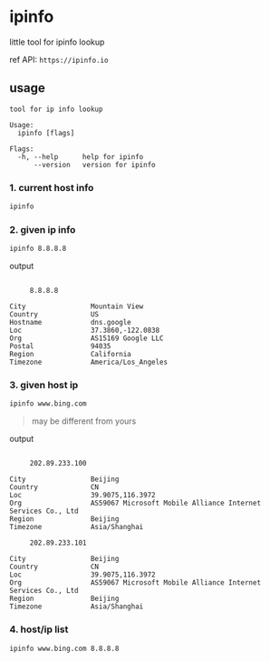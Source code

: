 # ipinfo

little tool for ipinfo lookup

ref API: `https://ipinfo.io`

## usage

```
tool for ip info lookup

Usage:
  ipinfo [flags]

Flags:
  -h, --help      help for ipinfo
      --version   version for ipinfo
```

### 1. current host info

```bash
ipinfo
```

### 2. given ip info

```bash
ipinfo 8.8.8.8
```

output

```

     8.8.8.8

City                Mountain View
Country             US
Hostname            dns.google
Loc                 37.3860,-122.0838
Org                 AS15169 Google LLC
Postal              94035
Region              California
Timezone            America/Los_Angeles
```

### 3. given host ip

```bash
ipinfo www.bing.com
```

> may be different from yours

output 

```

     202.89.233.100

City                Beijing
Country             CN
Loc                 39.9075,116.3972
Org                 AS59067 Microsoft Mobile Alliance Internet Services Co., Ltd
Region              Beijing
Timezone            Asia/Shanghai

     202.89.233.101

City                Beijing
Country             CN
Loc                 39.9075,116.3972
Org                 AS59067 Microsoft Mobile Alliance Internet Services Co., Ltd
Region              Beijing
Timezone            Asia/Shanghai
```

### 4. host/ip list

```bash
ipinfo www.bing.com 8.8.8.8 
```

